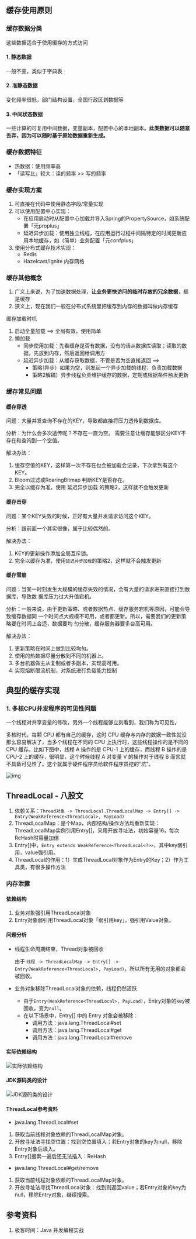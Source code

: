 ## 缓存使用原则

### 缓存数据分类

这些数据适合于使用缓存的方式访问

#### 1. 静态数据

一般不变，类似于字典表

#### 2. 准静态数据

变化频率很低，部门结构设置，全国行政区划数据等

#### 3. 中间状态数据

一些计算的可复用中间数据，变量副本，配置中心的本地副本。**此类数据可以随意丢弃，因为可以随时基于原始数据重新生成。**

### 缓存数据特征

- 热数据：使用频率高
- 「读写比」较大：读的频率 >> 写的频率

### 缓存实现方案

1. 可直接在代码中使用静态字段/常量实现
2. 可以使用配置中心实现：
   - 在应用启动时从配置中心加载并导入Spring的PropertySource，如系统配置「元proplus」
   - 延迟异步加载：使用独立线程，在应用运行过程中间隔特定的时间更新应用本地缓存，如（简单）业务配置「元confplus」
3. 使用分布式缓存技术实现：
   - Redis
   - Hazelcast/Ignite 内存网格

### 缓存其他概念

1. 广义上来说，为了加速数据处理，**让业务更快访问的临时存放的冗余数据**，都是缓存
2. 狭义上，现在我们一般在分布式系统里把缓存到内存的数据叫做内存缓存

缓存加载时机 

1. 启动全量加载 ==> 全局有效，使用简单 
2. 懒加载
   - 同步使用加载：先看缓存是否有数据，没有的话从数据库读取；读取的数据，先放到内存，然后返回给调用方
   - 延迟异步加载：从缓存获取数据，不管是否为空直接返回 ==> 
     - 策略1异步）如果为空，则发起一个异步加载的线程，负责加载数据
     - 策略2解耦）异步线程负责维护缓存的数据，定期或根据条件触发更新

### 缓存常见问题

#### 缓存穿透

问题：大量并发查询不存在的KEY，导致都直接将压力透传到数据库。 

分析：为什么会多次透传呢？不存在一直为空。 需要注意让缓存能够区分KEY不存在和查询到一个空值。 

解决办法： 

1. 缓存空值的KEY，这样第一次不存在也会被加载会记录，下次拿到有这个KEY。
2. Bloom过滤或RoaringBitmap 判断KEY是否存在。
3. 完全以缓存为准，使用 延迟异步加载 的策略2，这样就不会触发更新

#### 缓存击穿

问题：某个KEY失效的时候，正好有大量并发请求访问这个KEY。 

分析：跟前面一个其实很像，属于比较偶然的。 

解决办法：

1. KEY的更新操作添加全局互斥锁。
2. 完全以缓存为准，使用`延迟异步加载`的策略2，这样就不会触发更新

#### 缓存雪崩

问题：当某一时刻发生大规模的缓存失效的情况，会有大量的请求进来直接打到数据库，导致数 据库压力过大升值宕机。 

分析：一般来说，由于更新策略、或者数据热点、缓存服务宕机等原因，可能会导致缓存数据同 一个时间点大规模不可用，或者都更新。所以，需要我们的更新策略要在时间上合适，数据要均 匀分散，缓存服务器要多台高可用。 

解决办法：

1. 更新策略在时间上做到比较均匀。
2. 使用的热数据尽量分散到不同的机器上。
3. 多台机器做主从复制或者多副本，实现高可用。
4. 实现熔断限流机制，对系统进行负载能力控制



## 典型的缓存实现

### 1. 多核CPU并发程序的可见性问题

一个线程对共享变量的修改，另外一个线程能够立刻看到，我们称为可见性。

多核时代，每颗 CPU 都有自己的缓存，这时 CPU 缓存与内存的数据一致性就没那么容易解决了，当多个线程在不同的 CPU 上执行时，这些线程操作的是不同的 CPU 缓存。比如下图中，线程 A 操作的是 CPU-1 上的缓存，而线程 B 操作的是 CPU-2 上的缓存，很明显，这个时候线程 A 对变量 V 的操作对于线程 B 而言就不具备可见性了。这个就属于硬件程序员给软件程序员挖的“坑”。

![img](mdphoto/e2aa76928b2bc135e08e7590ca36e0ea.png)



## ThreadLocal - 八股文

1. 依赖关系：`Thread对象 -> ThreadLocal.ThreadLocalMap -> Entry[] -> Entry(WeakReference<ThreadLocal>, PayLoad)`
2. ThreadLocalMap：是个Map，内部结构/操作方法均重新实现：ThreadLocalMap实例引用Entry[]，采用开放寻址法，初始容量16，每次ReHash时容量加倍
3. Entry[]中，`Entry extends WeakReference<ThreadLocal<?>>`，其中key弱引用，value强引用。
4. ThreadLocal的作用：1）生成ThreadLocal对象作为Entry的Key；2）作为工具类，有很多操作方法



### 内存泄露

#### 依赖结构

1. 业务对象强引用ThreadLocal对象
2. Entry对象弱引用ThreadLocal对象「弱引用key」，强引用Value对象。

#### 问题分析

- 线程生命周期结束，Thread对象被回收

  由于 `线程 -> ThreadLocalMap -> Entry[] -> Entry(WeakReference<ThreadLocal>, PayLoad)`，所以所有无用的对象都会被回收。

- 业务对象移除ThreadLocal对象的依赖，线程仍然活跃
  - 由于`Entry(WeakReference<ThreadLocal>, PayLoad)`，Entry对象的key被回收，变为`null`。
  - 在以下场景中，Entry[] 中的 Entry 对象会被移除：
    - 调用方法：java.lang.ThreadLocal#set
    - 调用方法：java.lang.ThreadLocal#get
    - 调用方法：java.lang.ThreadLocal#remove



#### 实际依赖结构

![实际依赖结构](mdphoto/20210124182202250.png)

#### JDK源码类的设计

![JDK源码类的设计](mdphoto/20210124182301869.png)

#### ThreadLocal参考资料

- java.lang.ThreadLocal#set

1. 获取当前线程对象依赖的ThreadLocalMap对象。
2. 开放寻址法寻找空位置：找到空位置填入；若Entry对象的key为null，移除Entry对象后填入。
3. Entry[]搜索一遍后还无法插入：ReHash

- java.lang.ThreadLocal#get/remove

1. 获取当前线程对象依赖的ThreadLocalMap对象。
2. 开放寻址法寻找ThreadLocal对象：找到则返回value；若Entry对象的key为null，移除Entry对象，继续搜索。





## 参考资料

1. 极客时间：Java 并发编程实战